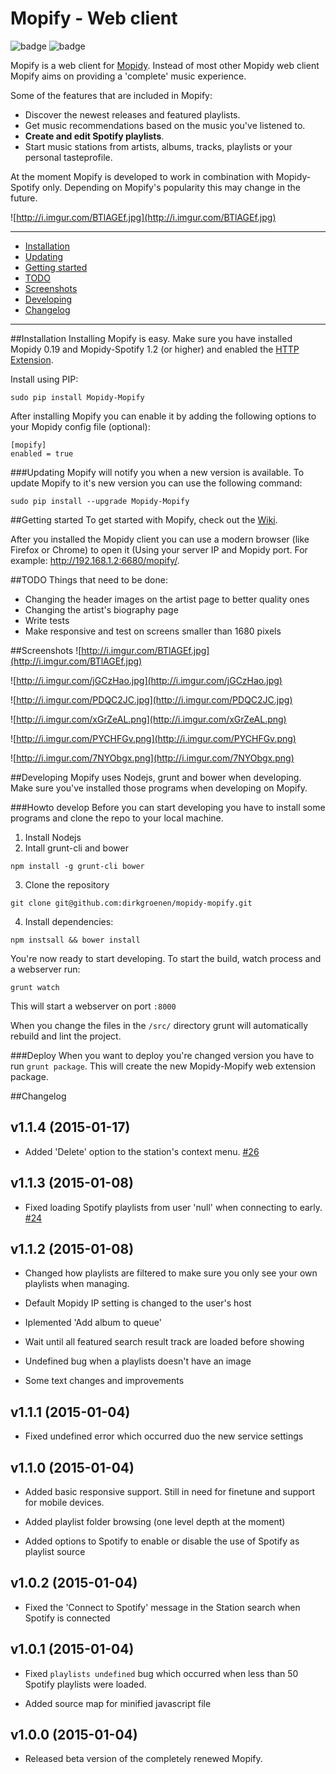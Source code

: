 Mopify - Web client
======
![badge](https://img.shields.io/pypi/v/mopidy-mopify.svg?style=flat) ![badge](https://img.shields.io/pypi/dm/mopidy-mopify.svg)

Mopify is a web client for [Mopidy](https://github.com/mopidy/mopidy). Instead of most other Mopidy web client Mopify aims on providing a 'complete' music experience. 

Some of the features that are included in Mopify:
- Discover the newest releases and featured playlists.
- Get music recommendations based on the music you've listened to.
- **Create and edit Spotify playlists**.
- Start music stations from artists, albums, tracks, playlists or your personal tasteprofile.

At the moment Mopify is developed to work in combination with Mopidy-Spotify only. Depending on Mopify's popularity this may change in the future.

![http://i.imgur.com/BTlAGEf.jpg](http://i.imgur.com/BTlAGEf.jpg)

---------

* [Installation](#installation)
 * [Updating](#updating)
* [Getting started](#getting-started)
* [TODO](#todo)
* [Screenshots](#screenshots)
* [Developing](#developing)
* [Changelog](#changelog)

---------

##Installation
Installing Mopify is easy. Make sure you have installed Mopidy 0.19 and Mopidy-Spotify 1.2 (or higher) and enabled the [HTTP Extension](https://docs.mopidy.com/en/latest/ext/http/).

Install using PIP:
```
sudo pip install Mopidy-Mopify
```

After installing Mopify you can enable it by adding the following options to your Mopidy config file (optional):
```
[mopify]
enabled = true
```

###Updating
Mopify will notify you when a new version is available. To update Mopify to it's new version you can use the following command:
```
sudo pip install --upgrade Mopidy-Mopify
```

##Getting started
To get started with Mopify, check out the [Wiki](https://github.com/dirkgroenen/mopidy-mopify/wiki).

After you installed the Mopidy client you can use a modern browser (like Firefox or Chrome) to open it (Using your server IP and Mopidy port. For example: http://192.168.1.2:6680/mopify/. 

##TODO
Things that need to be done:
- Changing the header images on the artist page to better quality ones
- Changing the artist's biography page
- Write tests
- Make responsive and test on screens smaller than 1680 pixels

##Screenshots
![http://i.imgur.com/BTlAGEf.jpg](http://i.imgur.com/BTlAGEf.jpg)

![http://i.imgur.com/jGCzHao.jpg](http://i.imgur.com/jGCzHao.jpg)

![http://i.imgur.com/PDQC2JC.jpg](http://i.imgur.com/PDQC2JC.jpg)

![http://i.imgur.com/xGrZeAL.png](http://i.imgur.com/xGrZeAL.png)

![http://i.imgur.com/PYCHFGv.png](http://i.imgur.com/PYCHFGv.png)

![http://i.imgur.com/7NYObgx.png](http://i.imgur.com/7NYObgx.png)

##Developing
Mopify uses Nodejs, grunt and bower when developing. Make sure you've installed those programs when developing on Mopify. 

###Howto develop
Before you can start developing you have to install some programs and clone the repo to your local machine.

1. Install Nodejs
2. Intall grunt-cli and bower
```
npm install -g grunt-cli bower
```
3. Clone the repository 
```
git clone git@github.com:dirkgroenen/mopidy-mopify.git
```
4. Install dependencies:
```
npm instsall && bower install
```

You're now ready to start developing. To start the build, watch process and a webserver run:
```
grunt watch
```
This will start a webserver on port ```:8000```

When you change the files in the ```/src/``` directory grunt will automatically rebuild and lint the project.

###Deploy
When you want to deploy you're changed version you have to run ```grunt package```. This will create the new Mopidy-Mopify web extension package.

##Changelog

v1.1.4 (2015-01-17)
------------------
- Added 'Delete' option to the station's context menu. [#26](https://github.com/dirkgroenen/mopidy-mopify/issues/26)

v1.1.3 (2015-01-08)
------------------
- Fixed loading Spotify playlists from user 'null' when connecting to early. [#24](https://github.com/dirkgroenen/mopidy-mopify/issues/24)

v1.1.2 (2015-01-08)
------------------

- Changed how playlists are filtered to make sure you only see your own playlists when managing.

- Default Mopidy IP setting is changed to the user's host

- Iplemented 'Add album to queue'

- Wait until all featured search result track are loaded before showing

- Undefined bug when a playlists doesn't have an image

- Some text changes and improvements

v1.1.1 (2015-01-04)
-------------------

- Fixed undefined error which occurred duo the new service settings

v1.1.0 (2015-01-04)
-------------------

- Added basic responsive support. Still in need for finetune and support for mobile devices.

- Added playlist folder browsing (one level depth at the moment)

- Added options to Spotify to enable or disable the use of Spotify as playlist source

v1.0.2 (2015-01-04)
-------------------

- Fixed the 'Connect to Spotify' message in the Station search when Spotify is connected

v1.0.1 (2015-01-04)
-------------------

- Fixed ```playlists undefined``` bug which occurred when less than 50 Spotify playlists were loaded.

- Added source map for minified javascript file


v1.0.0 (2015-01-04)
-------------------

- Released beta version of the completely renewed Mopify.
